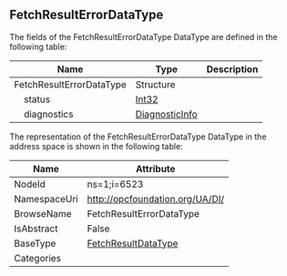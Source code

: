 <!-- datatype -->
## FetchResultErrorDataType
  
<!-- end of description -->
The fields of the FetchResultErrorDataType DataType are defined in the following table:  

|Name|Type|Description|
|---|---|---|
|FetchResultErrorDataType|Structure||
|&nbsp;&nbsp;&nbsp;&nbsp;status|[Int32](../../../Core/Part3/DataTypes/Int32/readme.md)||
|&nbsp;&nbsp;&nbsp;&nbsp;diagnostics|[DiagnosticInfo](../../../Core/Part4/DataTypes/DiagnosticInfo/readme.md)||

The representation of the FetchResultErrorDataType DataType in the address space is shown in the following table:  

|Name|Attribute|
|---|---|
|NodeId|ns=1;i=6523|
|NamespaceUri|http://opcfoundation.org/UA/DI/|
|BrowseName|FetchResultErrorDataType|
|IsAbstract|False|
|BaseType|[FetchResultDataType](../../DataTypes/FetchResultDataType/readme.md)|
|Categories||

